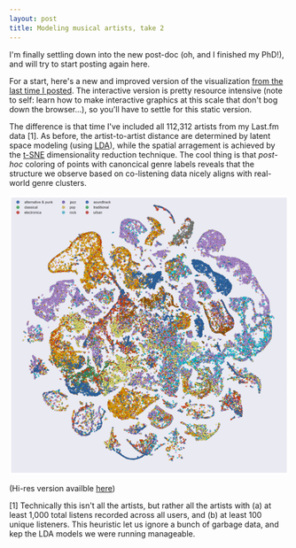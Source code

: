 ```yaml
---
layout: post
title: Modeling musical artists, take 2
---
```


I'm finally settling down into the new post-doc (oh, and I finished my PhD!), and will try to start posting again here.

For a start, here's a new and improved version of the visualization [from the last time I posted](https://jlorince.github.io/Modeling-musical-artists/). The interactive version is pretty resource intensive (note to self: learn how to make interactive graphics at this scale that don't bog down the browser...), so you'll have to settle for this static version.

The difference is that time I've included all 112,312 artists from my Last.fm data [1]. As before, the artist-to-artist distance are determined by latent space modeling (using [LDA](https://en.wikipedia.org/wiki/Latent_Dirichlet_allocation)), while the spatial arragement is achieved by the [t-SNE](https://lvdmaaten.github.io/tsne/) dimensionality reduction technique. The cool thing is that *post-hoc* coloring of points with canoncical genre labels reveals that the structure we observe based on co-listening data nicely aligns with real-world genre clusters.

<div align="center"> <a href="../images/tsne.png"><img src="../images/tsne-small.png" /></a></div>
<!--![t-SNE visualization of musical artist space.](../images/tsne-small.png)-->

(Hi-res version availble [here](../images/tsne.png))

[1] Technically this isn't all the artists, but rather all the artists with (a) at least 1,000 total listens recorded across all users, and (b) at least 100 unique listeners. This heuristic let us ignore a bunch of garbage data, and kep the LDA models we were running manageable.
